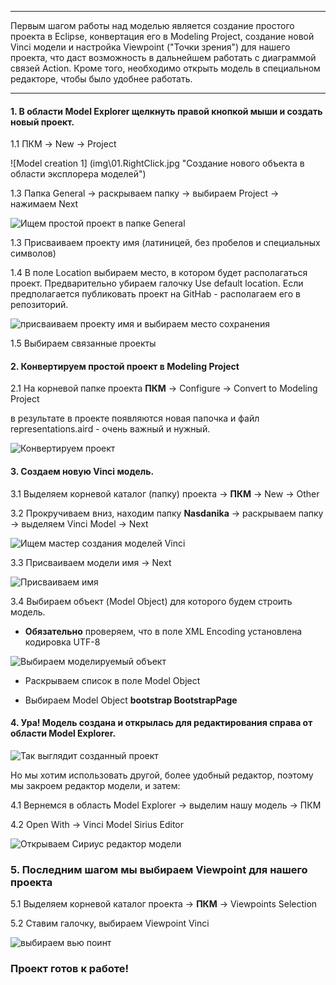 
_____

Первым шагом работы над моделью является создание простого проекта в Eclipse, конвертация его в Modeling Project, создание новой Vinci модели и настройка Viewpoint ("Точки зрения") для нашего проекта, что даст возможность в дальнейшем работать с диаграммой связей Action. 
Кроме того, необходимо открыть модель в специальном редакторе, чтобы было удобнее работать.

_____ 
#### 1. В области Model Explorer щелкнуть правой кнопкой мыши и создать новый проект.

1.1 ПКМ -> New -> Project
 
![Model creation 1] (img\01.RightClick.jpg "Создание нового объекта в области эксплорера моделей")

1.3 Папка General -> раскрываем папку -> выбираем Project -> нажимаем Next

![Ищем простой проект в папке General](img\02.ChooseProjectType.jpg "Ищем простой проект в папке General")
    
1.3 Присваиваем проекту имя (латиницей, без пробелов и специальных символов)
        
1.4 В поле Location выбираем место, в котором будет располагаться проект. Предварительно убираем галочку Use default location.  Если предполагается публиковать проект на GitHab - располагаем его в репозиторий.
    
![присваиваем проекту имя и выбираем место сохранения](img\03_NameAndLocation.jpg "Имя и место в файловой системе")
    
1.5 Выбираем связанные проекты
   

   
#### 2. Конвертируем простой проект в Modeling Project

2.1 На корневой папке проекта __ПКМ__ -> Configure -> Convert to Modeling Project
    
в результате в проекте появляются новая папочка и файл representations.aird - очень важный и нужный.
    
![Конвертируем проект](img/05_ConvertToModelingProject.jpg)
    
 
#### 3. Создаем новую Vinci модель.
 
3.1 Выделяем корневой каталог (папку) проекта -> __ПКМ__ -> New -> Other
           
3.2 Прокручиваем вниз, находим папку __Nasdanika__ -> раскрываем папку -> выделяем Vinci Model -> Next
     
![Ищем мастер создания моделей Vinci](img\07_CreateVinciModel.jpg "Ищем мастер создания моделей Vinci")
     
3.3 Присваиваем модели имя -> Next
     
![Присваиваем имя](img\08_NameofVincimodel.jpg "Присваиваем имя")
     
3.4 Выбираем объект (Model Object) для которого будем строить модель.
     
* __Обязательно__ проверяем, что в поле XML Encoding установлена кодировка UTF-8
        
![Выбираем моделируемый объект](img\09_SelectRootModelObject.jpg "Выбираем для какого объекта будем строить модель")
        
* Раскрываем список в поле Model Object
                       
* Выбираем Model Object **bootstrap BootstrapPage**
        
#### 4. Ура! Модель создана и открылась для редактирования справа от области Model Explorer. 

![Так выглядит созданный проект](img/11_Project_created.jpg "Так выглядит созданный проект")
  
Но мы хотим использовать другой, более удобный редактор, поэтому мы закроем редактор модели, и затем:
  
4.1 Вернемся в область Model Explorer  -> выделим нашу модель -> ПКМ
         
4.2 Open With -> Vinci Model Sirius Editor
      
![Открываем Сириус редактор модели](img/14_change_editor.jpg "Открываем Сириус редактор модели")
    
      
### 5. Последним шагом мы выбираем Viewpoint для нашего проекта
    
5.1 Выделяем корневой каталог проекта -> __ПКМ__ -> Viewpoints Selection
      
5.2 Ставим галочку, выбираем Viewpoint Vinci
     
![выбираем вью поинт](img/13_VP_Vinci.jpg "Выбираем точку зрения на наш проект")
     
### Проект готов к работе!    
     